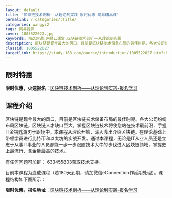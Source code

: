 ```yaml
---
layout: default
title: '区块链技术剖析——从理论到实践-限时优惠-网易精品课'
permalink: /:categories/:title/
categories: wangyi2
tags: 网易提供
cover: 1005522027.jpg
keywords: 精选网课,网易云课堂,区块链技术剖析——从理论到实践
description: 区块链是现今最大的风口，目前是区块链技术储备布局的最佳时期。各大公司纷纷布局区块链，区块链人才缺口巨大。掌握区块链技术将
classid: 1005522027
targetlink: https://study.163.com/course/introduction/1005522027.htm?share=1&shareId=1025206652&utm_campaign=share&utm_medium=iphoneShare&utm_source=&utm_u=1025206652
---
```


## 限时特惠

**限时优惠，火速报名**：[区块链技术剖析——从理论到实践-报名学习](https://study.163.com/course/introduction/1005522027.htm?share=1&shareId=1025206652&utm_campaign=share&utm_medium=iphoneShare&utm_source=&utm_u=1025206652)

## 课程介绍

区块链是现今最大的风口，目前是区块链技术储备布局的最佳时期。各大公司纷纷布局区块链，区块链人才缺口巨大。掌握区块链技术将使您站在技术最前沿、手握IT金钥匙游刃于职场中。本课程从理论开始，深入浅出介绍区块链。在理论基础上带领学员进行比特币和以太坊的实战开发。通过本课程，无论是IT从业人员还是立志于从事IT事业的人员都能一步一步跟随技术大牛的步伐进入区块链领域，掌握史上最流行、含金量最高的技术。

有任何问题可加群： 633455803获取技术支持。

目前本课程为连载课程（若180天到期，请加微信eConnection作延期处理）。课程结构如下图所示：

**限时优惠，报名地址**：[区块链技术剖析——从理论到实践-报名学习](https://study.163.com/course/introduction/1005522027.htm?share=1&shareId=1025206652&utm_campaign=share&utm_medium=iphoneShare&utm_source=&utm_u=1025206652)

